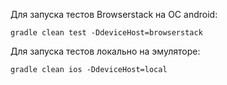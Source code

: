 Для запуска тестов Browserstack на ОС android:
```
gradle clean test -DdeviceHost=browserstack
```

Для запуска тестов локально на эмуляторе:
```
gradle clean ios -DdeviceHost=local
```